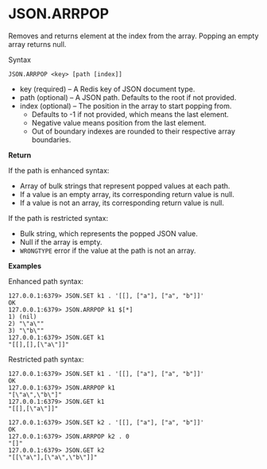 # JSON\.ARRPOP<a name="json-arrpop"></a>

Removes and returns element at the index from the array\. Popping an empty array returns null\.

Syntax

```
JSON.ARRPOP <key> [path [index]]
```
+ key \(required\) – A Redis key of JSON document type\.
+ path \(optional\) – A JSON path\. Defaults to the root if not provided\.
+ index \(optional\) – The position in the array to start popping from\.
  + Defaults to \-1 if not provided, which means the last element\.
  + Negative value means position from the last element\.
  + Out of boundary indexes are rounded to their respective array boundaries\.

**Return**

If the path is enhanced syntax:
+ Array of bulk strings that represent popped values at each path\.
+ If a value is an empty array, its corresponding return value is null\.
+ If a value is not an array, its corresponding return value is null\.

If the path is restricted syntax:
+ Bulk string, which represents the popped JSON value\.
+ Null if the array is empty\.
+ `WRONGTYPE` error if the value at the path is not an array\.

**Examples**

 Enhanced path syntax:

```
127.0.0.1:6379> JSON.SET k1 . '[[], ["a"], ["a", "b"]]'
OK
127.0.0.1:6379> JSON.ARRPOP k1 $[*]
1) (nil)
2) "\"a\""
3) "\"b\""
127.0.0.1:6379> JSON.GET k1
"[[],[],[\"a\"]]"
```

 Restricted path syntax:

```
127.0.0.1:6379> JSON.SET k1 . '[[], ["a"], ["a", "b"]]'
OK
127.0.0.1:6379> JSON.ARRPOP k1
"[\"a\",\"b\"]"
127.0.0.1:6379> JSON.GET k1
"[[],[\"a\"]]"

127.0.0.1:6379> JSON.SET k2 . '[[], ["a"], ["a", "b"]]'
OK
127.0.0.1:6379> JSON.ARRPOP k2 . 0
"[]"
127.0.0.1:6379> JSON.GET k2
"[[\"a\"],[\"a\",\"b\"]]"
```